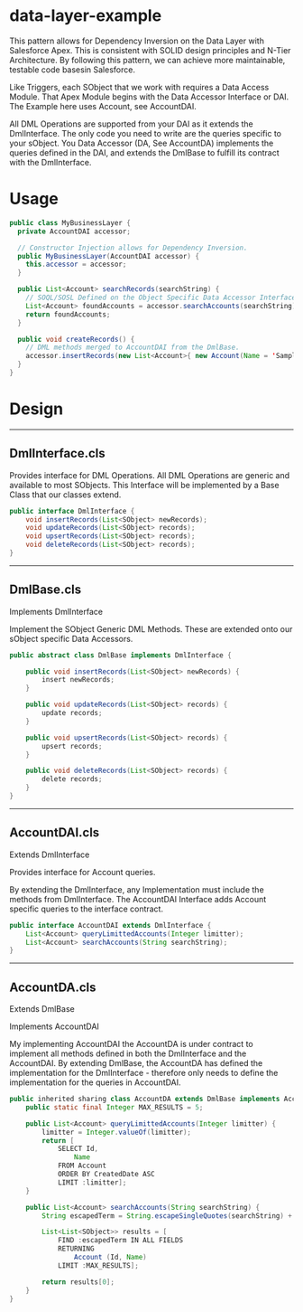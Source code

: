 # data-layer-example

This pattern allows for Dependency Inversion on the Data Layer with Salesforce Apex. This is consistent with SOLID design principles and N-Tier Architecture. By following this pattern, we can achieve more maintainable, testable code basesin Salesforce.

Like Triggers, each SObject that we work with requires a Data Access Module. That Apex Module begins with the <Object Name> Data Accessor Interface or DAI. The Example here uses Account, see AccountDAI.

All DML Operations are supported from your DAI as it extends the DmlInterface. The only code you need to write are the queries specific to your sObject. You Data Accessor (DA, See AccountDA) implements the queries defined in the DAI, and extends the DmlBase to fulfill its contract with the DmlInterface.

# Usage

```java
public class MyBusinessLayer {
  private AccountDAI accessor;

  // Constructor Injection allows for Dependency Inversion.
  public MyBusinessLayer(AccountDAI accessor) {
    this.accessor = accessor;
  }

  public List<Account> searchRecords(searchString) {
    // SOQL/SOSL Defined on the Object Specific Data Accessor Interface (DAI)
    List<Account> foundAccounts = accessor.searchAccounts(searchString);
    return foundAccounts;
  }

  public void createRecords() {
    // DML methods merged to AccountDAI from the DmlBase.
    accessor.insertRecords(new List<Account>{ new Account(Name = 'Sample') });
  }
}
```

# Design
---
## DmlInterface.cls

Provides interface for DML Operations. All DML Operations are generic and available to most SObjects. This Interface will be implemented by a Base Class that our classes extend.

```java
public interface DmlInterface {
	void insertRecords(List<SObject> newRecords);
	void updateRecords(List<SObject> records);
	void upsertRecords(List<SObject> records);
	void deleteRecords(List<SObject> records);
}
```

---
## DmlBase.cls

Implements DmlInterface

Implement the SObject Generic DML Methods. These are extended onto our sObject specific Data Accessors.

```java
public abstract class DmlBase implements DmlInterface {

	public void insertRecords(List<SObject> newRecords) {
		insert newRecords;
	}

	public void updateRecords(List<SObject> records) {
		update records;
	}

	public void upsertRecords(List<SObject> records) {
		upsert records;
	}

	public void deleteRecords(List<SObject> records) {
		delete records;
	}
}

```

---
## AccountDAI.cls

Extends DmlInterface

Provides interface for Account queries.

By extending the DmlInterface, any Implementation must include the methods from DmlInterface.
The AccountDAI Interface adds Account specific queries to the interface contract.

```java
public interface AccountDAI extends DmlInterface {
	List<Account> queryLimittedAccounts(Integer limitter);
	List<Account> searchAccounts(String searchString);
}
```

---
## AccountDA.cls

Extends DmlBase

Implements AccountDAI

My implementing AccountDAI the AccountDA is under contract to implement all methods defined in both the DmlInterface and the AccountDAI. By extending DmlBase, the AccountDA has defined the implementation for the DmlInterface - therefore only needs to define the implementation for the queries in AccountDAI.

```java
public inherited sharing class AccountDA extends DmlBase implements AccountDAI {
	public static final Integer MAX_RESULTS = 5;

	public List<Account> queryLimittedAccounts(Integer limitter) {
		limitter = Integer.valueOf(limitter);
		return [
			SELECT Id,
				Name
			FROM Account
			ORDER BY CreatedDate ASC
			LIMIT :limitter];
	}

	public List<Account> searchAccounts(String searchString) {
		String escapedTerm = String.escapeSingleQuotes(searchString) + '*';

		List<List<SObject>> results = [
			FIND :escapedTerm IN ALL FIELDS
			RETURNING
				Account (Id, Name)
			LIMIT :MAX_RESULTS];

		return results[0];
	}
}
```

